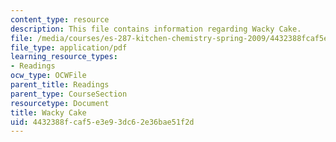 ```yaml
---
content_type: resource
description: This file contains information regarding Wacky Cake.
file: /media/courses/es-287-kitchen-chemistry-spring-2009/4432388fcaf5e3e93dc62e36bae51f2d_MITES_287S09_read12.pdf
file_type: application/pdf
learning_resource_types:
- Readings
ocw_type: OCWFile
parent_title: Readings
parent_type: CourseSection
resourcetype: Document
title: Wacky Cake
uid: 4432388f-caf5-e3e9-3dc6-2e36bae51f2d
---
```

